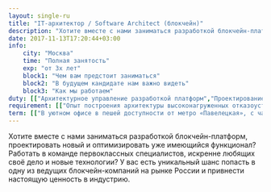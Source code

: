 ```yaml
---
layout: single-ru
title: "IT-архитектор / Software Architect (блокчейн)"
description: "Хотите вместе с нами заниматься разработкой блокчейн-платформ?"
date: 2017-11-13T17:20:44+03:00
info:
    city: "Москва"
    time: "Полная занятость"
    exp: "от 3х лет"
    block1: "Чем вам предстоит заниматься"
    block2: "В будущем кандидате нам важно видеть"
    block3: "Как мы работаем"
duty: [["Архитектурное управление разработкой платформ","Проектирование новой и оптимизация имеющейся функциональности платформ (включая протоколы, алгоритмы, функциональные модули)"],["Формирование требований для команд разработки","Оценка и планирование задач"],["Контроль качества разработки",""]]
requirement: [["Опыт построения архитектуры высоконагруженных отказоустойчивых распределённых систем","Опыт проектирования микросервисов"],["Знание методологий и паттернов проектирования","Понимание особенностей проектирования архитектуры децентрализованных систем"],["Знание и понимание принципов асимметричной криптографии","Навыки работы с различными классами СУБД"],["Опыт работы с CI/CD инструментами",""]]
term: [["В уютном офисе в пешей доступности от метро «Павелецкая», с чаем, кофе, печеньками","Гибко начинаем рабочий день — для нас в первую очередь важен результат."],["Можем работать удалённо из дома, когда нет встреч в офисе","Официально оформляем с «белой» зарплатой, ДМС со стоматологией и др"],["Предоставляем ноутбук / рабочую станцию, удобную для работы каждого сотрудника",""]]
---
```


Хотите вместе с нами заниматься разработкой блокчейн-платформ, проектировать новый и оптимизировать уже имеющийся функционал? Работать в команде первоклассных специалистов, искренне любящих своё дело и новые технологии? У вас есть уникальный шанс попасть в одну из ведущих блокчейн-компаний на рынке России и привнести настоящую ценность в индустрию.
